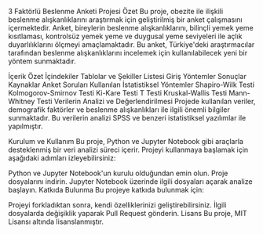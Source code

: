 3 Faktörlü Beslenme Anketi Projesi
Özet
Bu proje, obezite ile ilişkili beslenme alışkanlıklarını araştırmak için geliştirilmiş bir anket çalışmasını içermektedir. Anket, bireylerin beslenme alışkanlıklarını, bilinçli yemek yeme kısıtlaması, kontrolsüz yemek yeme ve duygusal yeme seviyeleri ile açlık duyarlılıklarını ölçmeyi amaçlamaktadır. Bu anket, Türkiye'deki araştırmacılar tarafından beslenme alışkanlıklarını incelemek için kullanılabilecek yeni bir yöntem sunmaktadır.

İçerik
Özet
İçindekiler
Tablolar ve Şekiller Listesi
Giriş
Yöntemler
Sonuçlar
Kaynaklar
Anket Soruları
Kullanılan İstatistiksel Yöntemler
Shapiro-Wilk Testi
Kolmogorov-Smirnov Testi
Ki-Kare Testi
T Testi
Kruskal-Wallis Testi
Mann-Whitney Testi
Verilerin Analizi ve Değerlendirilmesi
Projede kullanılan veriler, demografik faktörler ve beslenme alışkanlıkları ile ilgili önemli bilgiler sunmaktadır. Bu verilerin analizi SPSS ve benzeri istatistiksel yazılımlar ile yapılmıştır.

Kurulum ve Kullanım
Bu proje, Python ve Jupyter Notebook gibi araçlarla desteklenmiş bir veri analizi süreci içerir. Projeyi kullanmaya başlamak için aşağıdaki adımları izleyebilirsiniz:

Python ve Jupyter Notebook'un kurulu olduğundan emin olun.
Proje dosyalarını indirin.
Jupyter Notebook üzerinde ilgili dosyaları açarak analize başlayın.
Katkıda Bulunma
Bu projeye katkıda bulunmak için:

Projeyi forkladıktan sonra, kendi özelliklerinizi geliştirebilirsiniz.
İlgili dosyalarda değişiklik yaparak Pull Request gönderin.
Lisans
Bu proje, MIT Lisansı altında lisanslanmıştır.

